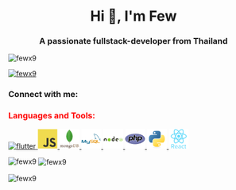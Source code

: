 <h1 align="center">Hi 👋, I'm Few</h1>
<h3 align="center">A passionate fullstack-developer from Thailand</h3>

<p align="left"> <img src="https://komarev.com/ghpvc/?username=fewx9&label=Profile%20views&color=0e75b6&style=flat" alt="fewx9" /> </p>

<p align="left"> <a href="https://github.com/ryo-ma/github-profile-trophy"><img src="https://github-profile-trophy.vercel.app/?username=fewx9" alt="fewx9" /></a> </p>

<h3 align="left">Connect with me:</h3>
<p align="left">
</p>

<h3 align="left" style="color:red;">Languages and Tools:</h3>
<p align="left"> <a href="https://flutter.dev" target="_blank" rel="noreferrer"> <img src="https://www.vectorlogo.zone/logos/flutterio/flutterio-icon.svg" alt="flutter" width="40" height="40"/> </a> <a href="https://developer.mozilla.org/en-US/docs/Web/JavaScript" target="_blank" rel="noreferrer"> <img src="https://raw.githubusercontent.com/devicons/devicon/master/icons/javascript/javascript-original.svg" alt="javascript" width="40" height="40"/> </a> <a href="https://www.mongodb.com/" target="_blank" rel="noreferrer"> <img src="https://raw.githubusercontent.com/devicons/devicon/master/icons/mongodb/mongodb-original-wordmark.svg" alt="mongodb" width="40" height="40"/> </a> <a href="https://www.mysql.com/" target="_blank" rel="noreferrer"> <img src="https://raw.githubusercontent.com/devicons/devicon/master/icons/mysql/mysql-original-wordmark.svg" alt="mysql" width="40" height="40"/> </a> <a href="https://nodejs.org" target="_blank" rel="noreferrer"> <img src="https://raw.githubusercontent.com/devicons/devicon/master/icons/nodejs/nodejs-original-wordmark.svg" alt="nodejs" width="40" height="40"/> </a> <a href="https://www.php.net" target="_blank" rel="noreferrer"> <img src="https://raw.githubusercontent.com/devicons/devicon/master/icons/php/php-original.svg" alt="php" width="40" height="40"/> </a> <a href="https://www.python.org" target="_blank" rel="noreferrer"> <img src="https://raw.githubusercontent.com/devicons/devicon/master/icons/python/python-original.svg" alt="python" width="40" height="40"/> </a> <a href="https://reactjs.org/" target="_blank" rel="noreferrer"> <img src="https://raw.githubusercontent.com/devicons/devicon/master/icons/react/react-original-wordmark.svg" alt="react" width="40" height="40"/> </a> </p>

<p><img align="left" src="https://github-readme-stats.vercel.app/api/top-langs?username=fewx9&show_icons=true&locale=en&layout=compact" alt="fewx9" /></p>

<p>&nbsp;<img align="center" src="https://github-readme-stats.vercel.app/api?username=fewx9&show_icons=true&locale=en" alt="fewx9" /></p>

<p><img align="center" src="https://github-readme-streak-stats.herokuapp.com/?user=fewx9&" alt="fewx9" /></p>
